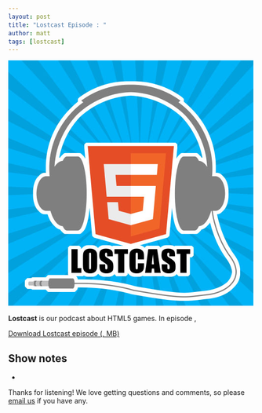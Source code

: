 ```yaml
---
layout: post
title: "Lostcast Episode : "
author: matt
tags: [lostcast]
---
```


<div class="full-frame">
	<img alt="Lostcast logo" src="/media/images/lostcast/500x500.jpg">
</div>

**Lostcast** is our podcast about HTML5 games. In episode ,

<a class="download-podcast" href="">
	Download Lostcast episode  (, MB)
</a>

## Show notes

* []()

Thanks for listening! We love getting questions and comments, so please [email us](mailto:hello@lostdecadegames.com) if you have any.
